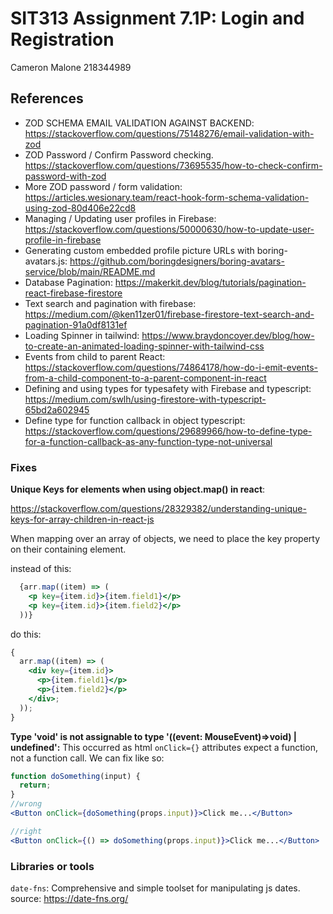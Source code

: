# SIT313 Assignment 7.1P: Login and Registration

Cameron Malone 218344989

## References

- ZOD SCHEMA EMAIL VALIDATION AGAINST BACKEND: https://stackoverflow.com/questions/75148276/email-validation-with-zod
- ZOD Password / Confirm Password checking. https://stackoverflow.com/questions/73695535/how-to-check-confirm-password-with-zod
- More ZOD password / form validation: https://articles.wesionary.team/react-hook-form-schema-validation-using-zod-80d406e22cd8
- Managing / Updating user profiles in Firebase: https://stackoverflow.com/questions/50000630/how-to-update-user-profile-in-firebase
- Generating custom embedded profile picture URLs with boring-avatars.js: https://github.com/boringdesigners/boring-avatars-service/blob/main/README.md
- Database Pagination: https://makerkit.dev/blog/tutorials/pagination-react-firebase-firestore
- Text search and pagination with firebase: https://medium.com/@ken11zer01/firebase-firestore-text-search-and-pagination-91a0df8131ef
- Loading Spinner in tailwind: https://www.braydoncoyer.dev/blog/how-to-create-an-animated-loading-spinner-with-tailwind-css
- Events from child to parent React: https://stackoverflow.com/questions/74864178/how-do-i-emit-events-from-a-child-component-to-a-parent-component-in-react
- Defining and using types for typesafety with Firebase and typescript: https://medium.com/swlh/using-firestore-with-typescript-65bd2a602945
- Define type for function callback in object typescript: https://stackoverflow.com/questions/29689966/how-to-define-type-for-a-function-callback-as-any-function-type-not-universal

### Fixes

**Unique Keys for elements when using object.map() in react**:

https://stackoverflow.com/questions/28329382/understanding-unique-keys-for-array-children-in-react-js

When mapping over an array of objects, we need to place the key
property on their containing element.

instead of this:

```jsx
  {arr.map((item) => (
    <p key={item.id}>{item.field1}</p>
    <p key={item.id}>{item.field2}</p>
  ))}
```

do this:

```jsx
{
  arr.map((item) => (
    <div key={item.id}>
      <p>{item.field1}</p>
      <p>{item.field2}</p>
    </div>;
  ));
}
```

**Type 'void' is not assignable to type '((event: MouseEvent<HTMLInputElement>)=>void) | undefined':**
This occurred as html `onClick={}` attributes expect a function, not a function call. We can fix like so:

```jsx
function doSomething(input) {
  return;
}
//wrong
<Button onClick={doSomething(props.input)}>Click me...</Button>

//right
<Button onClick={() => doSomething(props.input)}>Click me...</Button>
```

### Libraries or tools

`date-fns`: Comprehensive and simple toolset for manipulating js dates. source: https://date-fns.org/
